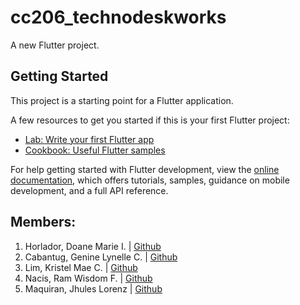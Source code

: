 # cc206_technodeskworks

A new Flutter project.

## Getting Started

This project is a starting point for a Flutter application.

A few resources to get you started if this is your first Flutter project:

- [Lab: Write your first Flutter app](https://docs.flutter.dev/get-started/codelab)
- [Cookbook: Useful Flutter samples](https://docs.flutter.dev/cookbook)

For help getting started with Flutter development, view the
[online documentation](https://docs.flutter.dev/), which offers tutorials,
samples, guidance on mobile development, and a full API reference.

## Members: 

1. Horlador, Doane Marie I.    | <a href = "https://github.com/DoaneMH">Github</a>
2. Cabantug, Genine Lynelle C. | <a href = "https://github.com/GenineLynelleCabantug">Github</a>
3. Lim, Kristel Mae C.         | <a href = "https://github.com/kristelmaecasiananlim?fbclid=IwAR2mHX-pFdhgiANkMnj1MmlGek0SpzFADFEmxit6Hy7NBUFnQN6DXIUBIrQ">Github</a>
4. Nacis, Ram Wisdom F.        | <a href = "https://github.com/ramwisdom">Github</a>
5. Maquiran, Jhules Lorenz     | <a href = "https://github.com/Juls-m">Github</a>

